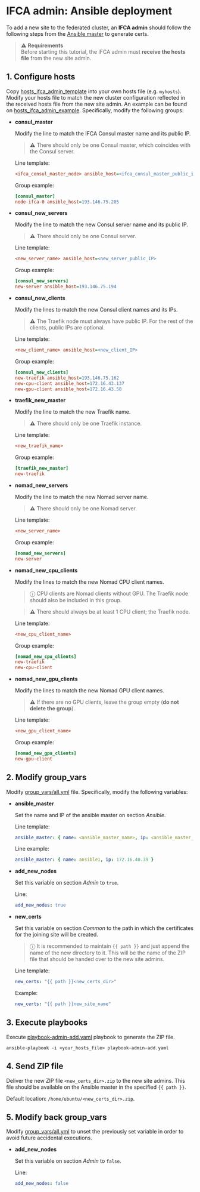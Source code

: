 # IFCA admin: Ansible deployment

To add a new site to the federated cluster, an **IFCA admin** should follow the
following steps from the [Ansible master](../README.md#ansible-configuration)
to generate certs.

> ⚠  **Requirements** \
> Before starting this tutorial, the IFCA admin must **receive the hosts file** from the new site admin.


## 1. Configure hosts
Copy [hosts_ifca_admin_template](../hosts_ifca_admin_template) into your own hosts file (e.g. `myhosts`).
Modify your hosts file to match the new cluster configuration reflected in the received hosts file from the new site admin.
An example can be found on [hosts_ifca_admin_example](../hosts_ifca_admin_example). Specifically, modify the following groups:

- **consul_master**
  
    Modify the line to match the IFCA Consul master name and its public IP.
    
    > ⚠ There should only be one Consul master, which coincides with the Consul server.


    Line template:
    ```ini
    <ifca_consul_master_node> ansible_host=<ifca_consul_master_public_ip>
    ```

    Group example:
    ```ini
    [consul_master]
    node-ifca-0 ansible_host=193.146.75.205
    ```

- **consul_new_servers**

    Modify the line to match the new Consul server name and its public IP.

    > ⚠ There should only be one Consul server.

    Line template:
    ```ini
    <new_server_name> ansible_host=<new_server_public_IP>
    ```

    Group example:
    ```ini
    [consul_new_servers]
    new-server ansible_host=193.146.75.194
    ```

- **consul_new_clients**

    Modify the lines to match the new Consul client names and its IPs.

    > ⚠ The Traefik node must always have public IP.
    > For the rest of the clients, public IPs are optional.

    Line template:
    ```ini
    <new_client_name> ansible_host=<new_client_IP>
    ```

    Group example:
    ```ini
    [consul_new_clients]
    new-traefik ansible_host=193.146.75.162
    new-cpu-client ansible_host=172.16.43.137
    new-gpu-client ansible_host=172.16.43.58
    ```

- **traefik_new_master**

    Modify the line to match the new Traefik name.

    > ⚠ There should only be one Traefik instance.

    Line template:
    ```ini
    <new_traefik_name>
    ```

    Group example:
    ```ini
    [traefik_new_master]
    new-traefik
    ```
    
- **nomad_new_servers**

    Modify the line to match the new Nomad server name.

    > ⚠ There should only be one Nomad server.

    Line template:
    ```ini
    <new_server_name>
    ```

    Group example:
    ```ini
    [nomad_new_servers]
    new-server
    ```

- **nomad_new_cpu_clients**

    Modify the lines to match the new Nomad CPU client names.

    > ⓘ CPU clients are Nomad clients without GPU. The Traefik node should also be
    > included in this group.

    > ⚠ There should always be at least 1 CPU client; the Traefik node.


    Line template:
    ```ini
    <new_cpu_client_name>
    ```

    Group example:
    ```ini
    [nomad_new_cpu_clients]
    new-traefik
    new-cpu-client
    ```
    
- **nomad_new_gpu_clients**

    Modify the lines to match the new Nomad GPU client names.

    > ⚠ If there are no GPU clients, leave the group empty (**do not delete the group**).

    Line template:
    ```ini
    <new_gpu_client_name>
    ```

    Group example:
    ```ini
    [nomad_new_gpu_clients]
    new-gpu-client
    ```





## 2. Modify group_vars

Modify [group_vars/all.yml](../group_vars/all.yml) file.
Specifically, modify the following variables:

- **ansible_master**

    Set the name and IP of the ansible master on section *Ansible*.

    Line template:
    ```yaml
    ansible_master: { name: <ansible_master_name>, ip: <ansible_master_ip }
    ```

    Line example:
    ```yaml
    ansible_master: { name: ansible1, ip: 172.16.40.39 }
    ```

- **add_new_nodes**

    Set this variable on section *Admin* to `true`.

    Line:
    ```yaml
    add_new_nodes: true
    ```

- **new_certs**

    Set this variable on section *Common* to the path in which the certificates
    for the joining site will be created.

    > ⓘ It is recommended to maintain `{{ path }}` and just append the name of
    > the new directory to it.
    > This will be the name of the ZIP file that should be handed over to the new
    > site admins.

    Line template:
    ```yaml
    new_certs: "{{ path }}<new_certs_dir>"
    ```

    Example:
    ```yaml
    new_certs: "{{ path }}new_site_name"
    ```

## 3. Execute playbooks

Execute [playbook-admin-add.yaml](../playbook-admin-add.yaml) playbook to generate
the ZIP file.



```console
ansible-playbook -i <your_hosts_file> playbook-admin-add.yaml
```
    

## 4. Send ZIP file

Deliver the new ZIP file `<new_certs_dir>.zip` to the new site admins.
This file should be available on the Ansible master in the specified `{{ path }}`.

Default location: `/home/ubuntu/<new_certs_dir>.zip`.


## 5. Modify back group_vars

Modify [group_vars/all.yml](../group_vars/all.yml) to unset the previously set
variable in order to avoid future accidental executions.

- **add_new_nodes**

    Set this variable on section *Admin* to `false`.

    Line:
    ```yaml
    add_new_nodes: false
    ```
